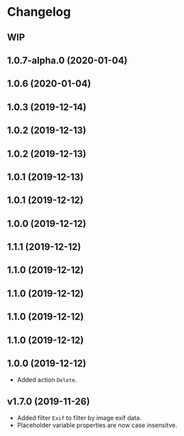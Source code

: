 # Changelog

## WIP

## 1.0.7-alpha.0 (2020-01-04)

## 1.0.6 (2020-01-04)

## 1.0.3 (2019-12-14)

## 1.0.2 (2019-12-13)

## 1.0.2 (2019-12-13)

## 1.0.1 (2019-12-13)

## 1.0.1 (2019-12-12)

## 1.0.0 (2019-12-12)

## 1.1.1 (2019-12-12)

## 1.1.0 (2019-12-12)

## 1.1.0 (2019-12-12)

## 1.1.0 (2019-12-12)

## 1.1.0 (2019-12-12)

## 1.0.0 (2019-12-12)

- Added action `Delete`.

## v1.7.0 (2019-11-26)

- Added filter `Exif` to filter by image exif data.
- Placeholder variable properties are now case insensitve.
